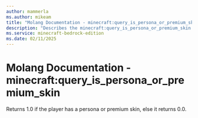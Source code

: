 ```yaml
---
author: mammerla
ms.author: mikeam
title: "Molang Documentation - minecraft:query_is_persona_or_premium_skin"
description: "Describes the minecraft:query_is_persona_or_premium_skin molang"
ms.service: minecraft-bedrock-edition
ms.date: 02/11/2025 
---
```


# Molang Documentation - minecraft:query_is_persona_or_premium_skin

Returns 1.0 if the player has a persona or premium skin, else it returns 0.0.
